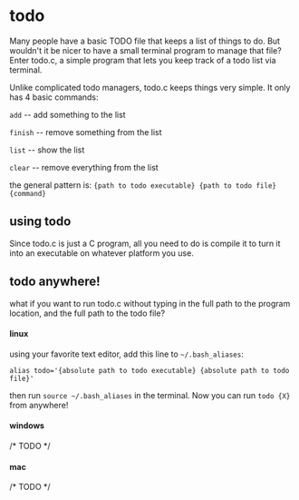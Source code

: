 # todo
Many people have a basic TODO file that keeps a list of things to do. But wouldn't it be nicer to have a small terminal program to manage that file?
Enter todo.c, a simple program that lets you keep track of a todo list via terminal.

Unlike complicated todo managers, todo.c keeps things very simple. It only has 4 basic commands:

```add``` -- add something to the list

```finish``` -- remove something from the list

```list``` -- show the list

```clear``` -- remove everything from the list

the general pattern is:
```{path to todo executable} {path to todo file} {command}```

## using todo
Since todo.c is just a C program, all you need to do is compile it to turn it into an executable on whatever platform you use. 

## todo anywhere!
what if you want to run todo.c without typing in the full path to the program location, and the full path to the todo file?

#### linux
using your favorite text editor, add this line to ```~/.bash_aliases```: 

```alias todo='{absolute path to todo executable} {absolute path to todo file}'```

then run ```source ~/.bash_aliases``` in the terminal.
Now you can run ```todo {X}``` from anywhere!

#### windows
/* TODO */

#### mac
/* TODO */
